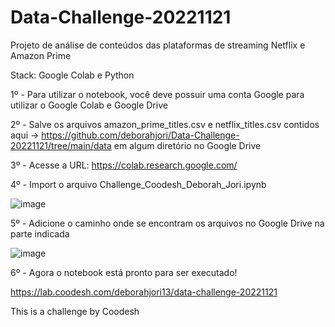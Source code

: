 # Data-Challenge-20221121

Projeto de análise de conteúdos das plataformas de streaming Netflix e Amazon Prime

Stack: Google Colab e Python


1º - Para utilizar o notebook, você deve possuir uma conta Google para utilizar o Google Colab e Google Drive

2º - Salve os arquivos amazon_prime_titles.csv e netflix_titles.csv contidos aqui -> https://github.com/deborahjori/Data-Challenge-20221121/tree/main/data em algum diretório no Google Drive

3º - Acesse a URL: https://colab.research.google.com/

4º - Import o arquivo Challenge_Coodesh_Deborah_Jori.ipynb 

![image](https://user-images.githubusercontent.com/112877982/221062657-48278f43-7cc3-4c18-94d0-0d5f823fefcb.png)

5º - Adicione o caminho onde se encontram os arquivos no Google Drive na parte indicada

![image](https://user-images.githubusercontent.com/112877982/221062968-8cf6ffa8-0bc8-460b-b4e2-f55faea8bf9e.png)

6º - Agora o notebook está pronto para ser executado!


https://lab.coodesh.com/deborahjori13/data-challenge-20221121

This is a challenge by Coodesh
